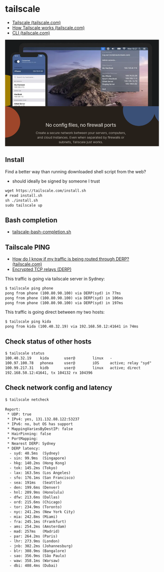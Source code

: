 # tailscale

- [Tailscale (tailscale.com)](https://tailscale.com/)
- [How Tailscale works (tailscale.com)](https://tailscale.com/blog/how-tailscale-works/)
- [CLI (tailscale.com)](https://tailscale.com/kb/1080/cli/)

![](assets/tailscale.png)

## Install

Find a better way than running downloaded shell script from the web?

- should ideally be signed by someone I trust

```shell
wget https://tailscale.com/install.sh
# read install.sh
sh ./install.sh
sudo tailscale up
```

## Bash completion

- [tailscale-bash-completion.sh](tailscale/tailscale-bash-completion.sh)

## Tailscale PING

- [How do I know if my traffic is being routed through DERP? (tailscale.com)](https://tailscale.com/kb/1023/troubleshooting/#how-do-i-know-if-my-traffic-is-being-routed-through-derp)
- [Encrypted TCP relays (DERP)](https://tailscale.com/blog/how-tailscale-works/#encrypted-tcp-relays-derp)

This traffic is going via tailscale server in Sydney:

```shell
$ tailscale ping phone
pong from phone (100.80.90.100) via DERP(syd) in 77ms
pong from phone (100.80.90.100) via DERP(syd) in 106ms
pong from phone (100.80.90.100) via DERP(syd) in 197ms
```

This traffic is going direct between my two hosts:

```shell
$ tailscale ping kida
pong from kida (100.40.32.19) via 192.168.50.12:41641 in 74ms
```

## Check status of other hosts

```shell
$ tailscale status
100.40.32.19    kida       user@        linux   -
100.97.100.78   phonea     user@        iOS     active; relay "syd"
100.99.217.31   kidb       user@        linux   active; direct 192.168.50.12:41641, tx 104132 rx 104396
```

## Check network config and latency

```shell
$ tailscale netcheck

Report:
 * UDP: true
 * IPv4: yes, 131.132.88.122:53237
 * IPv6: no, but OS has support
 * MappingVariesByDestIP: false
 * HairPinning: false
 * PortMapping:
 * Nearest DERP: Sydney
 * DERP latency:
  - syd: 40.5ms  (Sydney)
  - sin: 99.9ms  (Singapore)
  - hkg: 140.2ms (Hong Kong)
  - tok: 145.2ms (Tokyo)
  - lax: 163.5ms (Los Angeles)
  - sfo: 176.1ms (San Francisco)
  - sea: 191ms   (Seattle)
  - den: 199.6ms (Denver)
  - hnl: 209.9ms (Honolulu)
  - dfw: 213.6ms (Dallas)
  - ord: 215.6ms (Chicago)
  - tor: 234.9ms (Toronto)
  - nyc: 241.2ms (New York City)
  - mia: 242.8ms (Miami)
  - fra: 245.1ms (Frankfurt)
  - ams: 254.2ms (Amsterdam)
  - mad: 257ms   (Madrid)
  - par: 264.2ms (Paris)
  - lhr: 273.9ms (London)
  - jnb: 302.2ms (Johannesburg)
  - blr: 308.9ms (Bangalore)
  - sao: 356.9ms (São Paulo)
  - waw: 358.1ms (Warsaw)
  - dbi: 408.4ms (Dubai)
```
